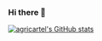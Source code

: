 ### Hi there 👋

[![agricartel's GitHub stats](https://github-readme-stats.vercel.app/api?username=agricartel&theme=dark)](https://github.com/anuraghazra/github-readme-stats)

<!--
**agricartel/agricartel** is a ✨ _special_ ✨ repository because its `README.md` (this file) appears on your GitHub profile.

Here are some ideas to get you started:

- 🔭 I’m currently working on ...
- 🌱 I’m currently learning ...
- 👯 I’m looking to collaborate on ...
- 🤔 I’m looking for help with ...
- 💬 Ask me about ...
- 📫 How to reach me: ...
- 😄 Pronouns: ...
- ⚡ Fun fact: ...
-->
